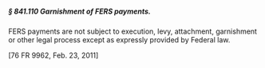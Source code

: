 ##### § 841.110 Garnishment of FERS payments. #####

FERS payments are not subject to execution, levy, attachment, garnishment or other legal process except as expressly provided by Federal law.

[76 FR 9962, Feb. 23, 2011]